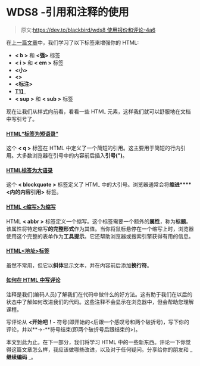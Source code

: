 # WDS8 -引用和注释的使用

> 原文:[https://dev.to/blackbird/wds8 使用报价和评论-4a6](https://dev.to/blackbird/wds8---use-of-quotes-and-comments-4a6)

在[上一篇文章](http://thecodingexpress.blogspot.in/2017/12/wds7-futher-style-your-html.html)中，我们学习了以下标签来增强你的 HTML:

*   **< b >** 和 **<强>** 标签
*   **< i >** 和 **< em >** 标签
*   **<小>**
*   **<>**
*   **<标注>**
*   **<ins>T1】**
*   **< sup >** 和 **< sub >** 标签

现在让我们从样式向前看，看看一些 HTML 元素，这样我们就可以舒服地在文档中写引号了。

#### <u>HTML<q>标签为短语录</u>

这个 **< q >** 标签在 HTML 中定义了一个简短的引用。这主要用于简短的行内引用。大多数浏览器在引号中的内容前后插入**引号(")**。

#### <u>HTML<block quote>标签为大语录</u>

这个 **< blockquote >** 标签定义了 HTML 中的大引号。浏览器通常会将**缩进****<内的内容引用>** 标签。

#### [](#html-ltabbrgt-for-abbreviations)<u>HTML <缩写>为缩写</u>

HTML **< abbr >** 标签定义一个缩写。这个标签需要一个额外的**属性**，称为**标题**。该属性将特定缩写**的完整形式**作为其值。当你将鼠标悬停在一个缩写上时，浏览器使用这个完整的表单作为**工具提示**。它还帮助浏览器或搜索引擎获得有用的信息。

#### <u>HTML<地址>标签</u>

虽然不常用，但它以**斜体**显示文本，并在内容前后添加**换行符**。

#### [](#how-to-write-comments-in-html)<u>如何在 HTML 中写评论</u>

注释是我们(编码人员)了解我们在代码中做什么的好方法。这有助于我们在以后的状态中了解如何改进我们的代码。这些注释不会显示在浏览器中，但会帮助您理解课程。

写评论从 **<开始吧！-** 符号(即开始的<后跟一个感叹号和两个破折号)，写下你的评论，并以**->-**符号结束(即两个破折号后跟结束的>)。

本文到此为止。在下一部分，我们将学习 HTML 中的一些新东西。评论一下你觉得这篇文章怎么样，我应该做哪些改进，以及对于任何疑问。分享给你的朋友和 _ **继续编码** _。